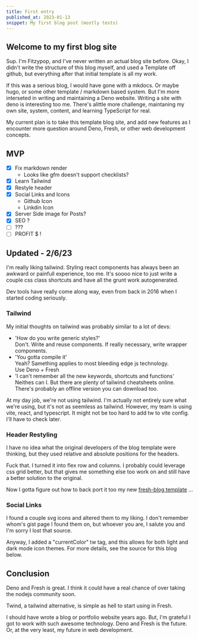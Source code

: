 ```yaml
---
title: First entry
published_at: 2023-01-13
snippet: My first blog post (mostly tests)
---
```


## Welcome to my first blog site

Sup. I'm Fitzypop, and I've never written an actual blog site before. Okay, I didn't write the structure of this blog myself, and used a Template off 
github, but everything after that initial template is all my work.

If this was a serious blog, I would have gone with a mkdocs. Or maybe hugo, or some other template / markdown based system. 
But I'm more interseted in writing and maintaining a Deno website.
Writing a site with deno is interesting too me. There's alittle more challenge, maintaning my own site, system, content, 
and learning TypeScript for real.

My current plan is to take this template blog site, and add new features as I encounter more question around Deno, 
Fresh, or other web development concepts.

## MVP

- [x] Fix markdown render
  - Looks like gfm doesn't support checklists?
- [x] Learn Tailwind
- [x] Restyle header
- [x] Social Links and Icons
  - Github Icon
  - Linkdin Icon
- [x] Server Side image for Posts?
- [x] SEO ?
- [ ] ???
- [ ] PROFIT $ !

## Updated - 2/6/23

I'm really liking tailwind. Styling react components has always been an awkward or painfull experience, too me. It's soooo nice to just write a couple css class shortcuts and have all the grunt work autogenerated.

Dev tools have really come along way, even from back in 2016 when I started coding seriously.

### Tailwind

My initial thoughts on tailwind was probably similar to a lot of devs:

- 'How do you write generic styles?'  
  Don't. Write and reuse components. If really necessary, write wrapper components.
- 'You gotta compile it'  
  Yeah? Samething applies to most bleeding edge js technology.  
  Use Deno + Fresh
- 'I can't remember all the new keywords, shortcuts and functions'  
  Neithes can I. But there are plenty of tailwind cheatsheets online.  
  There's probably an offline version you can download too.

At my day job, we're not using tailwind. I'm actually not entirely sure what we're using, but it's not as seemless as tailwind.
However, my team is using vite, react, and typescript. It might not be too hard to add tw to vite config. I'll have to check later.

### Header Restyling

I have no idea what the original developers of the blog template were thinking, but they used relative and absolute positions for the headers.

Fuck that. I turned it into flex row and columns. I probably could leverage css grid better, but that gives me something else too work on and still have a better solution to the original.

Now I gotta figure out how to back port it too my new [fresh-blog template](https://github.com/fitzypop/fresh-blog) ...

### Social Links

I found a couple svg icons and altered them to my liking. I don't remember whom's gist page I found them on, but whoever you are, I salute you and I'm sorry I lost that source.

Anyway, I added a "currentColor" tw tag, and this allows for both light and dark mode icon themes. For more details, see the source for this blog below.

## Conclusion

Deno and Fresh is great. I think it could have a real chance of over taking the nodejs community soon.

Twind, a tailwind alternative, is simple as hell to start using in Fresh.

I should have wrote a blog or portfolio website years ago. But, I'm grateful I got to work with such awesome technology. Deno and Fresh is the future. Or, at the very least, my future in web development.
